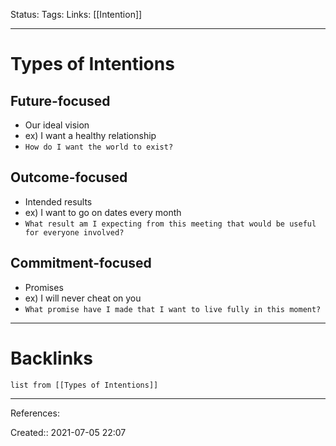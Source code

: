 Status: 
Tags: 
Links: [[Intention]]
___
# Types of Intentions
## Future-focused
- Our ideal vision
- ex) I want a healthy relationship
- `How do I want the world to exist?`
## Outcome-focused 
- Intended results
- ex) I want to go on dates every month
- `What result am I expecting from this meeting that would be useful for everyone involved?`
## Commitment-focused
- Promises
- ex) I will never cheat on you
- `What promise have I made that I want to live fully in this moment?`
___
# Backlinks
```dataview
list from [[Types of Intentions]]
```
___
References: 

Created:: 2021-07-05 22:07
